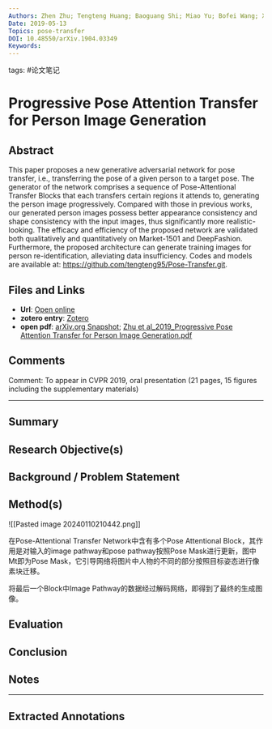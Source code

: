 ```yaml
---
Authors: Zhen Zhu; Tengteng Huang; Baoguang Shi; Miao Yu; Bofei Wang; Xiang Bai
Date: 2019-05-13
Topics: pose-transfer
DOI: 10.48550/arXiv.1904.03349
Keywords:
---
```

tags: #论文笔记 

# Progressive Pose Attention Transfer for Person Image Generation


## Abstract
This paper proposes a new generative adversarial network for pose transfer, i.e., transferring the pose of a given person to a target pose. The generator of the network comprises a sequence of Pose-Attentional Transfer Blocks that each transfers certain regions it attends to, generating the person image progressively. Compared with those in previous works, our generated person images possess better appearance consistency and shape consistency with the input images, thus significantly more realistic-looking. The efficacy and efficiency of the proposed network are validated both qualitatively and quantitatively on Market-1501 and DeepFashion. Furthermore, the proposed architecture can generate training images for person re-identification, alleviating data insufficiency. Codes and models are available at: https://github.com/tengteng95/Pose-Transfer.git.

## Files and Links
- **Url**: [Open online](http://arxiv.org/abs/1904.03349)
- **zotero entry**: [Zotero](zotero://select/library/items/URJZC82F)
- **open pdf**: [arXiv.org Snapshot](zotero://open-pdf/library/items/LZRG2E77); [Zhu et al_2019_Progressive Pose Attention Transfer for Person Image Generation.pdf](zotero://open-pdf/library/items/AZ9MTMMR)

## Comments
Comment: To appear in CVPR 2019, oral presentation (21 pages, 15 figures including the supplementary materials)

---

## Summary

  
## Research Objective(s)


## Background / Problem Statement


## Method(s)
![[Pasted image 20240110210442.png]]


在Pose-Attentional Transfer Network中含有多个Pose Attentional Block，其作用是对输入的image pathway和pose pathway按照Pose Mask进行更新，图中Mt即为Pose Mask，它引导网络将图片中人物的不同的部分按照目标姿态进行像素块迁移。

将最后一个Block中Image Pathway的数据经过解码网络，即得到了最终的生成图像。

## Evaluation


## Conclusion


## Notes


----

## Extracted Annotations

